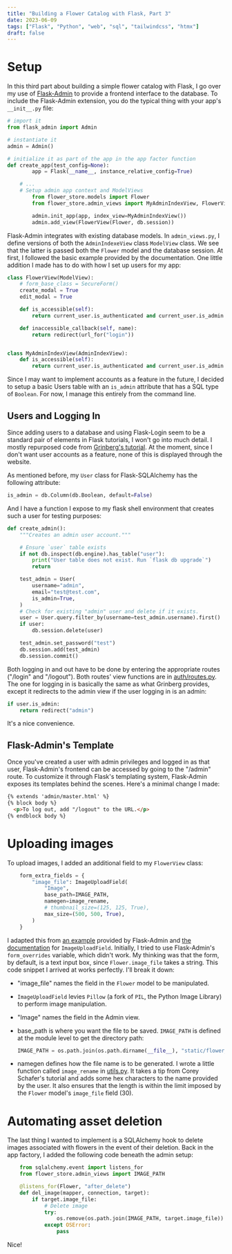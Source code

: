 ```yaml
---
title: "Building a Flower Catalog with Flask, Part 3"
date: 2023-06-09
tags: ["Flask", "Python", "web", "sql", "tailwindcss", "htmx"]
draft: false
---
```


# Setup

In this third part about building a simple flower catalog with Flask, I
go over my use of
[Flask-Admin](https://flask-admin.readthedocs.io/en/latest/) to provide
a frontend interface to the database. To include the Flask-Admin
extension, you do the typical thing with your app\'s `__init__.py` file:

```python
# import it
from flask_admin import Admin

# instantiate it
admin = Admin()

# initialize it as part of the app in the app factor function
def create_app(test_config=None):
        app = Flask(__name__, instance_relative_config=True)

    # ...
    # Setup admin app context and ModelViews
        from flower_store.models import Flower
        from flower_store.admin_views import MyAdminIndexView, FlowerView

        admin.init_app(app, index_view=MyAdminIndexView())
        admin.add_view(FlowerView(Flower, db.session))
```

Flask-Admin integrates with existing database models. In
`admin_views.py`, I define versions of both the `AdminIndexeView` class
`ModelView` class. We see that the latter is passed both the `Flower`
model and the database session. At first, I followed the basic example
provided by the documentation. One little addition I made has to do with
how I set up users for my app:

```python
class FlowerView(ModelView):
    # form_base_class = SecureForm()
    create_modal = True
    edit_modal = True

    def is_accessible(self):
        return current_user.is_authenticated and current_user.is_admin

    def inaccessible_callback(self, name):
        return redirect(url_for("login"))


class MyAdminIndexView(AdminIndexView):
    def is_accessible(self):
        return current_user.is_authenticated and current_user.is_admin
```

Since I may want to implement accounts as a feature in the future, I
decided to setup a basic Users table with an `is_admin` attribute that
has a SQL type of `Boolean`. For now, I manage this entirely from the
command line.

## Users and Logging In

Since adding users to a database and using Flask-Login seem to be a
standard pair of elements in Flask tutorials, I won\'t go into much
detail. I mostly repurposed code from [Grinberg\'s
tutorial](https://blog.miguelgrinberg.com/post/the-flask-mega-tutorial-part-v-user-logins).
At the moment, since I don\'t want user accounts as a feature, none of
this is displayed through the website.

As mentioned before, my `User` class for Flask-SQLAlchemy has the
following attribute:

```python
is_admin = db.Column(db.Boolean, default=False)
```

And I have a function I expose to my flask shell environment that
creates such a user for testing purposes:

```python
def create_admin():
    """Creates an admin user account."""

    # Ensure `user` table exists
    if not db.inspect(db.engine).has_table("user"):
        print("User table does not exist. Run `flask db upgrade`")
        return

    test_admin = User(
        username="admin",
        email="test@test.com",
        is_admin=True,
    )
    # Check for existing "admin" user and delete if it exists.
    user = User.query.filter_by(username=test_admin.username).first()
    if user:
        db.session.delete(user)

    test_admin.set_password("test")
    db.session.add(test_admin)
    db.session.commit()
```

Both logging in and out have to be done by entering the appropriate
routes (\"/login\" and \"/logout\"). Both routes\' view functions are in
[auth/routes.py](https://github.com/DavidRambo/flower-store/blob/main/src/flower_store/auth/routes.py).
The one for logging in is basically the same as what Grinberg provides,
except it redirects to the admin view if the user logging in is an
admin:

```python
if user.is_admin:
    return redirect("admin")
```

It\'s a nice convenience.

## Flask-Admin\'s Template

Once you\'ve created a user with admin privileges and logged in as that
user, Flask-Admin\'s frontend can be accessed by going to the \"/admin\"
route. To customize it through Flask\'s templating system, Flask-Admin
exposes its templates behind the scenes. Here\'s a minimal change I
made:

```html
{% extends 'admin/master.html' %}
{% block body %}
  <p>To log out, add "/logout" to the URL.</p>
{% endblock body %}
```

# Uploading images

To upload images, I added an additional field to my `FlowerView` class:

```python
    form_extra_fields = {
        "image_file": ImageUploadField(
            "Image",
            base_path=IMAGE_PATH,
            namegen=image_rename,
            # thumbnail_size=(125, 125, True),
            max_size=(500, 500, True),
        )
    }
```

I adapted this from [an
example](https://github.com/flask-admin/flask-admin/blob/master/examples/forms-files-images/app.py)
provided by Flask-Admin and [the
documentation](https://flask-admin.readthedocs.io/en/latest/api/mod_form_upload/?highlight=PIL#flask_admin.form.upload.ImageUploadField)
for `ImageUploadField`. Initially, I tried to use Flask-Admin\'s
`form_overrides` variable, which didn\'t work. My thinking was that the
form, by default, is a text input box, since `Flower.image_file` takes a
string. This code snippet I arrived at works perfectly. I\'ll break it
down:

-   \"image_file\" names the field in the `Flower` model to be
    manipulated.

-   `ImageUploadField` levies `Pillow` (a fork of `PIL`, the Python
    Image Library) to perform image manipulation.

-   \"Image\" names the field in the Admin view.

-   base_path is where you want the file to be saved. `IMAGE_PATH` is
    defined at the module level to get the directory path:

    ```python
    IMAGE_PATH = os.path.join(os.path.dirname(__file__), "static/flower_imgs")
    ```

-   namegen defines how the file name is to be generated. I wrote a
    little function called `image_rename` in
    [utils.py](https://github.com/DavidRambo/flower-store/blob/main/src/flower_store/utils.py).
    It takes a tip from Corey Schafer\'s tutorial and adds some hex
    characters to the name provided by the user. It also ensures that
    the length is within the limit imposed by the `Flower` model\'s
    `image_file` field (30).

# Automating asset deletion

The last thing I wanted to implement is a SQLAlchemy hook to delete
images associated with flowers in the event of their deletion. Back in
the app factory, I added the following code beneath the admin setup:

```python
    from sqlalchemy.event import listens_for
    from flower_store.admin_views import IMAGE_PATH

    @listens_for(Flower, "after_delete")
    def del_image(mapper, connection, target):
        if target.image_file:
            # Delete image
            try:
                os.remove(os.path.join(IMAGE_PATH, target.image_file))
            except OSError:
                pass
```

Nice!
